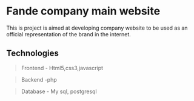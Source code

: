 # Fande company main website

This  is project is aimed at developing company website to be used as an official representation of the brand in the internet.

## Technologies

>Frontend - Html5,css3,javascript

>Backend -php

> Database - My sql, postgresql

